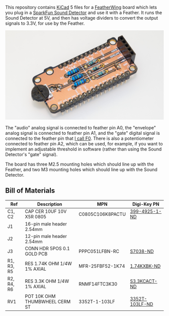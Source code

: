 This repository contains [KiCad][1] 5 files for a [FeatherWing][2]
board which lets you plug in a [SparkFun Sound Detector][3] and use it
with a Feather.  It runs the Sound Detector at 5V, and then has
voltage dividers to convert the output signals to 3.3V, for use by the
Feather.

![Sound Detector FeatherWing](SoundDetectorWing.jpg)

The "audio" analog signal is connected to feather pin A0, the
"envelope" analog signal is connected to feather pin A1, and the
"gate" digital signal is connected to the feather pin that
[I call F0][4].  There is also a potentiometer connected to feather
pin A2, which can be used, for example, if you want to implement an
adjustable threshold in software (rather than using the Sound
Detector's "gate" signal).

The board has three M2.5 mounting holes which should line up with the
Feather, and two M3 mounting holes which should line up with the Sound
Detector.

## Bill of Materials

| Ref        | Description                      | MPN              | Digi-Key PN              |
| ---------- | -------------------------------- | ---------------- | ------------------------ |
| C1, C2     | CAP CER 10UF 10V X5R 0805        | C0805C106K8PACTU | [399-4925-1-ND][C1]      |
| J1         | 16-pin male header 2.54mm        |                  |                          |
| J2         | 12-pin male header 2.54mm        |                  |                          |
| J3         | CONN HDR 5POS 0.1 GOLD PCB       | PPPC051LFBN-RC   | [S7038-ND][J3]           |
| R1, R3, R5 | RES 1.74K OHM 1/4W 1% AXIAL      | MFR-25FBF52-1K74 | [1.74KXBK-ND][R1]        |
| R2, R4, R6 | RES 3.3K OHM 1/4W 1% AXIAL       | RNMF14FTC3K30    | [S3.3KCACT-ND][R2]       |
| RV1        | POT 10K OHM THUMBWHEEL CERM ST   | 3352T-1-103LF    | [3352T-103LF-ND][RV1]    |

[C1]: https://www.digikey.com/products/en?keywords=399-4925-1-ND
[J3]: https://www.digikey.com/products/en?keywords=S7038-ND
[R1]: https://www.digikey.com/products/en?keywords=1.74KXBK-ND
[R2]: https://www.digikey.com/products/en?keywords=S3.3KCACT-ND
[RV1]: https://www.digikey.com/products/en?keywords=3352T-103LF-ND









[1]: http://kicad-pcb.org/
[2]: https://learn.adafruit.com/adafruit-feather/feather-specification
[3]: https://www.sparkfun.com/products/12642
[4]: https://funwithsoftware.org/posts/2018-08-31-feather-ascii-art-pinout.html

